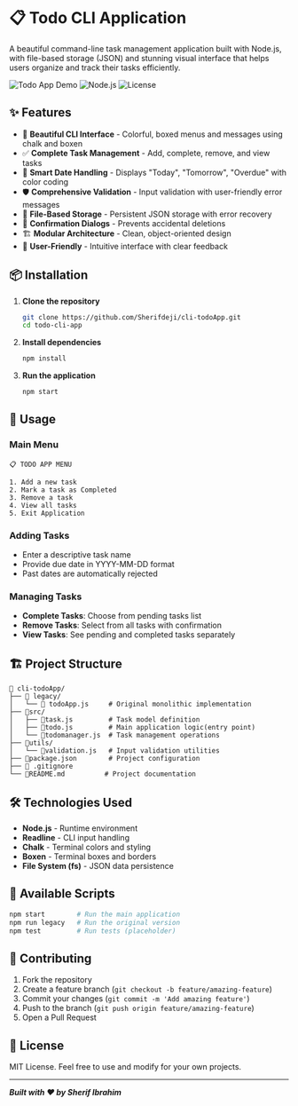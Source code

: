 # 📋 Todo CLI Application

A beautiful command-line task management application built with Node.js, with file-based storage (JSON) and stunning visual interface that helps users organize and track their tasks efficiently.

![Todo App Demo](https://img.shields.io/badge/CLI-Beautiful-brightgreen)
![Node.js](https://img.shields.io/badge/Node.js-20.x-green)
![License](https://img.shields.io/badge/License-ISC-blue)

## ✨ Features

- 🎨 **Beautiful CLI Interface** - Colorful, boxed menus and messages using chalk and boxen
- ✅ **Complete Task Management** - Add, complete, remove, and view tasks
- 📅 **Smart Date Handling** - Displays "Today", "Tomorrow", "Overdue" with color coding
- 🛡️ **Comprehensive Validation** - Input validation with user-friendly error messages
- 💾 **File-Based Storage** - Persistent JSON storage with error recovery
- 🔄 **Confirmation Dialogs** - Prevents accidental deletions
- 🏗️ **Modular Architecture** - Clean, object-oriented design
- 🎯 **User-Friendly** - Intuitive interface with clear feedback

## 📦 Installation

1. **Clone the repository**

   ```bash
   git clone https://github.com/Sherifdeji/cli-todoApp.git
   cd todo-cli-app
   ```

2. **Install dependencies**

   ```bash
   npm install
   ```

3. **Run the application**
   ```bash
   npm start
   ```

## 🚀 Usage

### Main Menu

```
📋 TODO APP MENU

1. Add a new task
2. Mark a task as Completed
3. Remove a task
4. View all tasks
5. Exit Application
```

### Adding Tasks

- Enter a descriptive task name
- Provide due date in YYYY-MM-DD format
- Past dates are automatically rejected

### Managing Tasks

- **Complete Tasks**: Choose from pending tasks list
- **Remove Tasks**: Select from all tasks with confirmation
- **View Tasks**: See pending and completed tasks separately

## 🏗️ Project Structure

```
📁 cli-todoApp/
├── 📁 legacy/
│   └── 📄 todoApp.js     # Original monolithic implementation
├── 📁src/
│   ├── 📄task.js         # Task model definition
│   ├── 📄todo.js         # Main application logic(entry point)
│   └── 📄todomanager.js  # Task management operations
├── 📁utils/
│   └── 📄validation.js   # Input validation utilities
├── 📄package.json        # Project configuration
├── 📄 .gitignore
└── 📄README.md          # Project documentation
```

## 🛠️ Technologies Used

- **Node.js** - Runtime environment
- **Readline** - CLI input handling
- **Chalk** - Terminal colors and styling
- **Boxen** - Terminal boxes and borders
- **File System (fs)** - JSON data persistence

## 🔧 Available Scripts

```bash
npm start        # Run the main application
npm run legacy   # Run the original version
npm test         # Run tests (placeholder)
```

## 🤝 Contributing

1. Fork the repository
2. Create a feature branch (`git checkout -b feature/amazing-feature`)
3. Commit your changes (`git commit -m 'Add amazing feature'`)
4. Push to the branch (`git push origin feature/amazing-feature`)
5. Open a Pull Request

## 📄 License

MIT License. Feel free to use and modify for your own projects.

---

_**Built with ❤️ by Sherif Ibrahim**_
